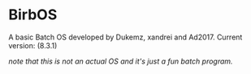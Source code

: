 # BirbOS
A basic Batch OS developed by Dukemz, xandrei and Ad2017.
Current version: (8.3.1)

*note that this is not an actual OS and it's just a fun batch program.*
